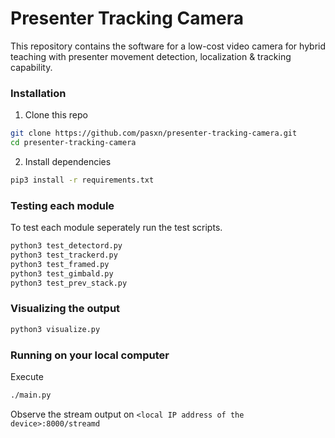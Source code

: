 # Presenter Tracking Camera

This repository contains the software for a low-cost video camera for hybrid teaching with presenter movement detection, localization & tracking capability.

### Installation
1. Clone this repo
```sh
git clone https://github.com/pasxn/presenter-tracking-camera.git
cd presenter-tracking-camera
 ```
2. Install dependencies
```sh
pip3 install -r requirements.txt
```
### Testing each module
To test each module seperately run the test scripts.
```sh
python3 test_detectord.py
python3 test_trackerd.py
python3 test_framed.py
python3 test_gimbald.py
python3 test_prev_stack.py
```
### Visualizing the output
```sh
python3 visualize.py
```
### Running on your local computer
Execute
```sh
./main.py
```
Observe the stream output on ```<local IP address of the device>:8000/streamd```

